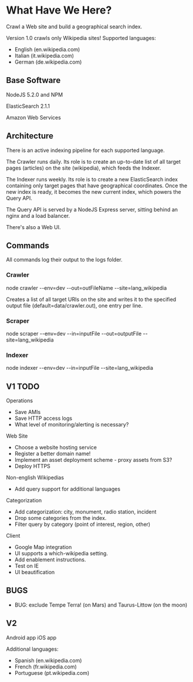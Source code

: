 # What Have We Here? #

Crawl a Web site and build a geographical search index.

Version 1.0 crawls only Wikipedia sites!  Supported languages:

- English (en.wikipedia.com)
- Italian (it.wikipedia.com)
- German (de.wikipedia.com)

## Base Software ##

NodeJS 5.2.0 and NPM

ElasticSearch 2.1.1

Amazon Web Services

## Architecture ##

There is an active indexing pipeline for each supported language.

The Crawler runs daily.  Its role is to create an up-to-date list of all target pages
(articles) on the site (wikipedia), which feeds the Indexer.

The Indexer runs weekly.  Its role is to create a new ElasticSearch index containing only
target pages that have geographical coordinates.  Once the new index is ready, it 
becomes the new current index, which powers the Query API.

The Query API is served by a NodeJS Express server, sitting behind an nginx and a load 
balancer. 

There's also a Web UI.

## Commands ## 

All commands log their output to the logs folder.

### Crawler ###

  node crawler --env=dev --out=outFileName --site=lang\_wikipedia

Creates a list of all target URIs on the site and writes it to the specified output
file (default=data/crawler.out), one entry per line.

### Scraper ###

  node scraper --env=dev --in=inputFile --out=outputFile --site=lang\_wikipedia

### Indexer ###

  node indexer --env=dev --in=inputFile --site=lang\_wikipedia

## V1 TODO ##

Operations
- Save AMIs
- Save HTTP access logs
- What level of monitoring/alerting is necessary?

Web Site
- Choose a website hosting service
- Register a better domain name!
- Implement an asset deployment scheme - proxy assets from S3?
- Deploy HTTPS

Non-english Wikipedias
- Add query support for additional languages

Categorization
- Add categorization: city, monument, radio station, incident
- Drop some categories from the index.
- Filter query by category (point of interest, region, other)

Client
- Google Map integration
- UI supports a which-wikipedia setting.
- Add enablement instructions.
- Test on IE
- UI beautification

## BUGS ##

- BUG: exclude Tempe Terra! (on Mars) and Taurus-Littow (on the moon)

## V2 ##

Android app
iOS app

Additional languages:

- Spanish (en.wikipedia.com)
- French (fr.wikipedia.com)
- Portuguese (pt.wikipedia.com)
